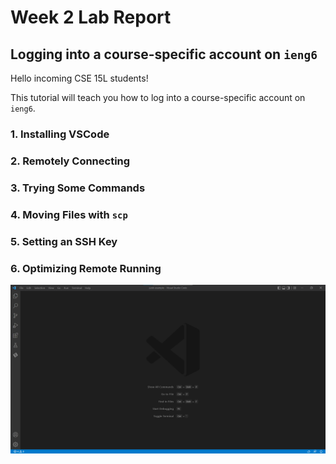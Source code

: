 # Week 2 Lab Report

## Logging into a course-specific account on `ieng6`

Hello incoming CSE 15L students!

This tutorial will teach you how to log into a course-specific account on `ieng6`.

### 1. Installing VSCode

### 2. Remotely Connecting

### 3. Trying Some Commands

### 4. Moving Files with `scp`

### 5. Setting an SSH Key

### 6. Optimizing Remote Running

![Image][image]

[image]:VSScreenshot.png
